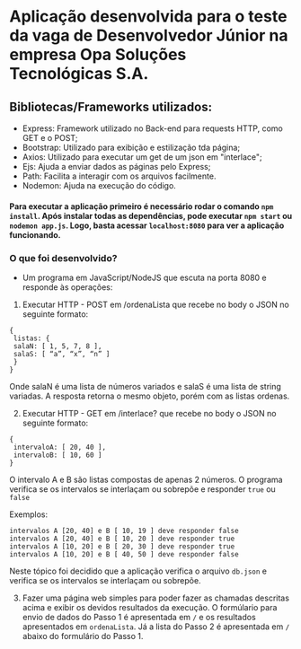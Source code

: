 # Aplicação desenvolvida para o teste da vaga de Desenvolvedor Júnior na empresa Opa Soluções Tecnológicas S.A.  
## Bibliotecas/Frameworks utilizados:
* Express: Framework utilizado no Back-end para requests HTTP, como GET e o POST;
* Bootstrap: Utilizado para exibição e estilização tda página;
* Axios: Utilizado para executar um get de um json em "interlace";
* Ejs: Ajuda a enviar dados as páginas pelo Express;
* Path: Facilita a interagir com os arquivos facilmente.
* Nodemon: Ajuda na execução do código. 

#### Para executar a aplicação primeiro é necessário rodar o comando `npm install`.  Após instalar todas as dependências, pode executar `npm start` ou `nodemon app.js`. Logo, basta acessar `localhost:8080` para ver a aplicação funcionando.  

### O que foi desenvolvido?
* Um programa em JavaScript/NodeJS que escuta na porta 8080 e responde às operações: 
1. Executar HTTP - POST em /ordenaLista que recebe no body o JSON no seguinte formato:
```
{
 listas: {
 salaN: [ 1, 5, 7, 8 ],
 salaS: [ “a”, “x”, “n” ]
 }
}
```
Onde salaN é uma lista de números variados e salaS é uma lista de string variadas. A resposta retorna o mesmo objeto, porém com as listas ordenas.  

2. Executar HTTP - GET em /interlace? que recebe no body o JSON no seguinte formato:
```
{
 intervaloA: [ 20, 40 ],
 intervaloB: [ 10, 60 ]
}
```
O intervalo A e B são listas compostas de apenas 2 números. O programa verifica se os intervalos se interlaçam ou sobrepõe e responder `true` ou `false`  

Exemplos:  
```
intervalos A [20, 40] e B [ 10, 19 ] deve responder false
intervalos A [20, 40] e B [ 10, 20 ] deve responder true
intervalos A [10, 20] e B [ 20, 30 ] deve responder true
intervalos A [10, 20] e B [ 40, 50 ] deve responder false
```
Neste tópico foi decidido que a aplicação verifica o arquivo `db.json` e verifica se os intervalos se interlaçam ou sobrepõe.

3. Fazer uma página web simples para poder fazer as chamadas descritas acima e exibir os devidos resultados da execução. O formúlario para envio de dados do Passo 1 é apresentada em `/` e os resultados apresentados em `ordenaLista`. Já a lista do Passo 2 é apresentada em `/` abaixo do formulário do Passo 1.

